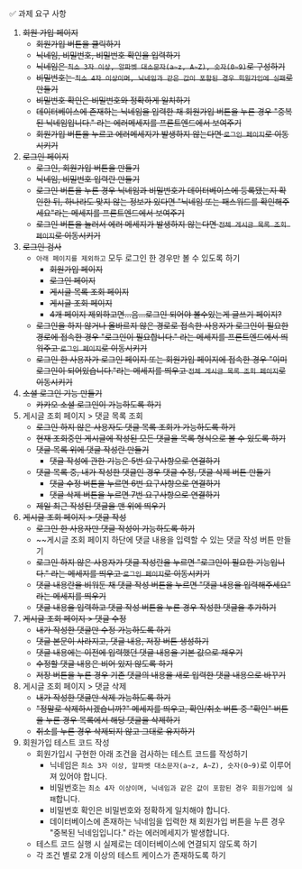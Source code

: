 <aside>
✅ 과제 요구 사항

</aside>

1. ~~회원 가입 페이지~~
    - ~~회원가입 버튼을 클릭하기~~
    - ~~닉네임, 비밀번호, 비밀번호 확인을 입력하기~~
    - ~~닉네임은 `최소 3자 이상, 알파벳 대소문자(a~z, A~Z), 숫자(0~9)`로 구성하기~~
    - ~~비밀번호는 `최소 4자 이상이며, 닉네임과 같은 값이 포함된 경우 회원가입에 실패`로 만들기~~
    - ~~비밀번호 확인은 비밀번호와 정확하게 일치하기~~
    - ~~데이터베이스에 존재하는 닉네임을 입력한 채 회원가입 버튼을 누른 경우 "중복된 닉네임입니다." 라는 에러메세지를 프론트엔드에서 보여주기~~
    - ~~회원가입 버튼을 누르고 에러메세지가 발생하지 않는다면 `로그인 페이지`로 이동시키기~~
2. ~~로그인 페이지~~
    - ~~로그인, 회원가입 버튼을 만들기~~
    - ~~닉네임, 비밀번호 입력란 만들기~~
    - ~~로그인 버튼을 누른 경우 닉네임과 비밀번호가 데이터베이스에 등록됐는지 확인한 뒤, 
      하나라도 맞지 않는 정보가 있다면 "닉네임 또는 패스워드를 확인해주세요"라는 메세지를 프론트엔드에서 보여주기~~
    - ~~로그인 버튼을 눌러서 에러 메세지가 발생하지 않는다면 `전체 게시글 목록 조회 페이지`로 
      이동시키기~~
3. ~~로그인 검사~~
    - `아래 페이지를 제외하고` 모두 로그인 한 경우만 볼 수 있도록 하기
        - ~~회원가입 페이지~~
        - ~~로그인 페이지~~
        - ~~게시글 목록 조회 페이지~~
        - ~~게시글 조회 페이지~~
        - ~~4개 페이지 제외하고면...음...로그인 되어야 볼수있는게 글쓰기 페이지?~~
    - ~~로그인을 하지 않거나 올바르지 않은 경로로 접속한 사용자가 로그인이 필요한 경로에 접속한 경우
      "로그인이 필요합니다." 라는 메세지를 프론트엔드에서 띄워주고 `로그인 페이지`로 이동시키기~~
    - ~~로그인 한 사용자가 로그인 페이지 또는 회원가입 페이지에 접속한 경우 
      "이미 로그인이 되어있습니다."라는 메세지를 띄우고 `전체 게시글 목록 조회 페이지`로 이동시키기~~
4. ~~소셜 로그인 기능 만들기~~
    - ~~카카오 소셜 로그인이 가능하도록 하기~~
5. 게시글 조회 페이지 > 댓글 목록 조회
    - ~~로그인 하지 않은 사용자도 댓글 목록 조회가 가능하도록 하기~~
    - ~~현재 조회중인 게시글에 작성된 모든 댓글을 목록 형식으로 볼 수 있도록 하기~~
    - ~~댓글 목록 위에 댓글 작성란 만들기~~
        - ~~댓글 작성에 관한 기능은 5번 요구사항으로 연결하기~~
    - ~~댓글 목록 중, 내가 작성한 댓글인 경우 댓글 수정, 댓글 삭제 버튼 만들기~~
        - ~~댓글 수정 버튼을 누르면 6번 요구사항으로 연결하기~~
        - ~~댓글 삭제 버튼을 누르면 7번 요구사항으로 연결하기~~
    - ~~제일 최근 작성된 댓글을 맨 위에 띄우기~~
6. ~~게시글 조회 페이지 > 댓글 작성~~
    - ~~로그인 한 사용자만 댓글 작성이 가능하도록 하기~~
    - ~~게시글 조회 페이지 하단에 댓글 내용을 입력할 수 있는 댓글 작성 버튼 만들기
    - ~~로그인 하지 않은 사용자가 댓글 작성란을 누르면 "로그인이 필요한 기능입니다." 라는 메세지를 띄우고 
     `로그인 페이지`로 이동시키기~~
    - ~~댓글 내용란을 비워둔 채 댓글 작성 버튼을 누르면 "댓글 내용을 입력해주세요" 라는 메세지를 띄우기~~
    - ~~댓글 내용을 입력하고 댓글 작성 버튼을 누른 경우 작성한 댓글을 추가하기~~
7. ~~게시글 조회 페이지 > 댓글 수정~~
    - ~~내가 작성한 댓글만 수정 가능하도록 하기~~
    - ~~댓글 본문이 사라지고, 댓글 내용, 저장 버튼 생성하기~~
    - ~~댓글 내용에는 이전에 입력했던 댓글 내용을 기본 값으로 채우기~~
    - ~~수정할 댓글 내용은 비어 있지 않도록 하기~~
    - ~~저장 버튼을 누른 경우 기존 댓글의 내용을 새로 입력한 댓글 내용으로 바꾸기~~
8. 게시글 조회 페이지 > 댓글 삭제
    - ~~내가 작성한 댓글만 삭제 가능하도록 하기~~
    - ~~"정말로 삭제하시겠습니까?" 메세지를 띄우고, 확인/취소 버튼 중 "확인" 버튼을 누른 경우 목록에서 해당 댓글을 삭제하기~~
    - ~~취소를 누른 경우 삭제되지 않고 그대로 유지하기~~
9. 회원가입 테스트 코드 작성
    - 회원가입시 구현한 아래 조건을 검사하는 테스트 코드를 작성하기
        - 닉네임은 `최소 3자 이상, 알파벳 대소문자(a~z, A~Z), 숫자(0~9)`로 이루어져 있어야 합니다.
        - 비밀번호는 `최소 4자 이상이며, 닉네임과 같은 값이 포함된 경우 회원가입에 실패`합니다.
        - 비밀번호 확인은 비밀번호와 정확하게 일치해야 합니다.
        - 데이터베이스에 존재하는 닉네임을 입력한 채 회원가입 버튼을 누른 경우 "중복된 닉네임입니다." 라는 에러메세지가 발생합니다.
    - 테스트 코드 실행 시 실제로는 데이터베이스에 연결되지 않도록 하기
    - 각 조건 별로 2개 이상의 테스트 케이스가 존재하도록 하기